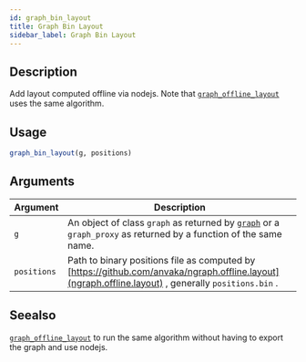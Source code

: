 ```yaml
---
id: graph_bin_layout
title: Graph Bin Layout
sidebar_label: Graph Bin Layout
---
```


## Description

Add layout computed offline via nodejs.
 Note that [`graph_offline_layout`](#graphofflinelayout) uses the same algorithm.


## Usage

```r
graph_bin_layout(g, positions)
```


## Arguments

Argument      |Description
------------- |----------------
`g`     |     An object of class `graph` as returned by [`graph`](#graph) or a `graph_proxy`  as returned by a function of the same name.
`positions`     |     Path to binary positions file as computed by [https://github.com/anvaka/ngraph.offline.layout](ngraph.offline.layout) , generally `positions.bin` .


## Seealso

[`graph_offline_layout`](#graphofflinelayout) to run the same algorithm without
 having to export the graph and use nodejs.


